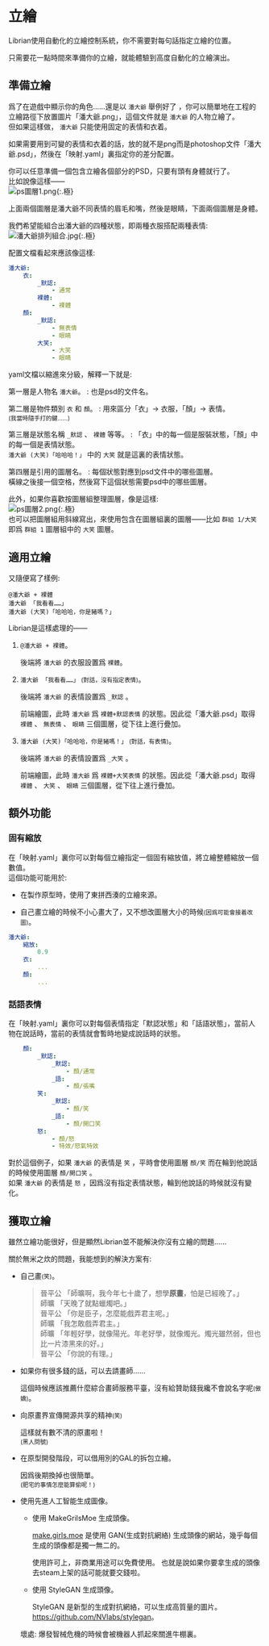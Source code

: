 # 立繪

Librian使用自動化的立繪控制系統，你不需要對每句話指定立繪的位置。

只需要花一點時間來準備你的立繪，就能體驗到高度自動化的立繪演出。


## 準備立繪

爲了在遊戲中顯示你的角色……還是以 `潘大爺` 舉例好了 ，你可以簡單地在工程的立繪路徑下放置圖片「潘大爺.png」，這個文件就是 `潘大爺` 的人物立繪了。  
但如果這樣做， `潘大爺` 只能使用固定的表情和衣着。

如果需要用到可變的表情和衣着的話，放的就不是png而是photoshop文件「潘大爺.psd」，然後在「映射.yaml」裏指定你的差分配置。

你可以任意準備一個包含立繪各個部分的PSD，只要有頭有身體就行了。  
比如說像這樣——  
![ps圖層1.png](ps圖層1.png){:.極}   

上面兩個圖層是潘大爺不同表情的眉毛和嘴，然後是眼睛，下面兩個圖層是身體。

我們希望能組合出潘大爺的四種狀態，即兩種衣服搭配兩種表情:  
![潘大爺排列組合.jpg](潘大爺排列組合.jpg){:.極}  

配置文檔看起來應該像這樣:  
```yaml
潘大爺:
    衣:
        _默認:
            - 通常
        裸體:
            - 裸體
    顏: 
        _默認:
            - 無表情
            - 眼睛
        大笑:
            - 大笑
            - 眼睛
```
yaml文檔以縮進來分級，解釋一下就是: 

第一層是人物名 `潘大爺`。
:   也是psd的文件名。  

第二層是物件類別 `衣` 和 `顏`。
:   用來區分「衣」-> 衣服，「顏」-> 表情。  
    <small>(我當時隨手打的鍵……)</small>

第三層是狀態名稱 `_默認` 、 `裸體` 等等。
:   「衣」中的每一個是服裝狀態，「顏」中的每一個是表情狀態。  
    `潘大爺 (大笑)「哈哈哈！」` 中的 `大笑` 就是這裏的表情狀態。

第四層是引用的圖層名。 
:   每個狀態對應到psd文件中的哪些圖層。   
    橫線之後接一個空格，然後寫下這個狀態需要psd中的哪些圖層。


此外，如果你喜歡按圖層組整理圖層，像是這樣:   
![ps圖層2.png](ps圖層2.png){:.極}   
也可以把圖層組用斜線寫出，來使用包含在圖層組裏的圖層——比如 `群組 1/大笑` 即爲 `群組 1` 圖層組中的  `大笑` 圖層。


## 適用立繪

又隨便寫了樣例: 

```
@潘大爺 + 裸體    
潘大爺 「我看看……」
潘大爺 (大笑)「哈哈哈，你是豬嗎？」
```

Librian是這樣處理的——

1. `@潘大爺 + 裸體`。

    後端將 `潘大爺` 的衣服設置爲 `裸體`。

2. `潘大爺 「我看看……」` <small>(對話，沒有指定表情)</small>。
    
    後端將 `潘大爺` 的表情設置爲 `_默認` 。
    
    前端繪圖，此時 `潘大爺` 爲 `裸體+默認表情` 的狀態。因此從「潘大爺.psd」取得 `裸體` 、 `無表情` 、 `眼睛` 三個圖層，從下往上進行疊加。

3. `潘大爺 (大笑)「哈哈哈，你是豬嗎！」` <small>(對話，有表情)</small>。

    後端將 `潘大爺` 的表情設置爲 `_大笑` 。  

    前端繪圖，此時 `潘大爺` 爲 `裸體+大笑表情` 的狀態。因此從「潘大爺.psd」取得 `裸體` 、 `大笑` 、 `眼睛` 三個圖層，從下往上進行疊加。


## 額外功能

### 固有縮放
在「映射.yaml」裏你可以對每個立繪指定一個固有縮放值，將立繪整體縮放一個數值。   
這個功能可能用於:   

+ 在製作原型時，使用了東拼西湊的立繪來源。

+ 自己畫立繪的時候不小心畫大了，又不想改圖層大小的時候<small>(因爲可能會接着改圖)</small>。

```yaml
潘大爺:
    縮放:
        0.9
    衣:
        ...
    顏:
        ...
```

### 話語表情
在「映射.yaml」裏你可以對每個表情指定「默認狀態」和「話語狀態」，當前人物在說話時，當前的表情就會暫時地變成說話時的狀態。   
```yaml
    顏: 
        _默認:
            _默認:
                - 顏/通常
            _語:
                - 顏/張嘴
        笑:
            _默認:
                - 顏/笑
            _語:
                - 顏/開口笑
        怒:
            - 顏/怒
            - 特效/怒氣特效
```
對於這個例子，如果 `潘大爺` 的表情是 `笑` ，平時會使用圖層 `顏/笑` 而在輪到他說話的時候使用圖層 `顏/開口笑` 。   
如果 `潘大爺` 的表情是 `怒` ，因爲沒有指定表情狀態，輪到他說話的時候就沒有變化。


## 獲取立繪

雖然立繪功能很好，但是顯然Librian並不能解決你沒有立繪的問題……   

關於無米之炊的問題，我能想到的解決方案有: 

+ 自己畫<small>(笑)</small>。
    
    > 晉平公 「師曠啊，我今年七十歲了，想學**原畫**，怕是已經晚了。」   
    > 師曠 「天晚了就點蠟燭吧。」   
    > 晉平公 「你是臣子，怎麼能戲弄君主呢。」   
    > 師曠 「我怎敢戲弄君主。」   
    > 師曠 「年輕好學，就像陽光。年老好學，就像燭光。燭光雖然弱，但也比一片漆黑來的好。」   
    > 晉平公 「你說的有理。」   

+ 如果你有很多錢的話，可以去請畫師……

    這個時候應該推薦什麼綜合畫師服務平臺，沒有給贊助錢我纔不會說名字呢<small>(傲嬌)</small>。

+ 向原畫界宣傳開源共享的精神<small>(笑)</small>

    這樣就有數不清的原畫啦！  
    <small>(黑人問號)</small>

+ 在原型開發階段，可以借用別的GAL的拆包立繪。

    因爲後期換掉也很簡單。   
    <small>(肥宅的事情怎麼能算偷呢！)</small>
    
+ 使用先進人工智能生成圖像。
        
    - 使用 MakeGrilsMoe 生成頭像。

        [make.girls.moe](https://make.girls.moe) 是使用 GAN(生成對抗網絡) 生成頭像的網站，幾乎每個生成的頭像都是獨一無二的。  

        使用許可上，非商業用途可以免費使用。
        也就是說如果你要拿生成的頭像去steam上架的話可能就要交錢啦。  

    - 使用 StyleGAN 生成頭像。
    
        StyleGAN 是新型的生成對抗網絡，可以生成高質量的圖片。   
        <https://github.com/NVlabs/stylegan>。
    
    壞處: 爆發智械危機的時候會被機器人抓起來關進牛棚裏。
    